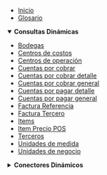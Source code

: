 - [Inicio](README.md)
- [Glosario](Glosario.md)

<details open>
  <summary><strong>Consultas Dinámicas</strong></summary>

  - [Bodegas](Consulta/bd.md)
  - [Centros de costos](Consulta/cc.md)
  - [Centros de operación](Consulta/co.md)
  - [Cuentas por cobrar](Consulta/cxc.md)
  - [Cuentas por cobrar detalle](Consulta/ccd.md)
  - [Cuentas por cobrar general](Consulta/ccg.md)
  - [Cuentas por pagar detalle](Consulta/cpd.md)
  - [Cuentas por pagar general](Consulta/cpg.md)
  - [Factura Referencia](Consulta/fr.md)
  - [Factura Tercero](Consulta/ft.md)
  - [Items](Consulta/item.md)
  - [Item Precio POS](Consulta/itempreciopos.md)
  - [Terceros](Consulta/tercero.md)
  - [Unidades de medida](Consulta/um.md)
  - [Unidades de negocio](Consulta/un.md)
</details>

<details>
  <summary><strong>Conectores Dinámicos</strong></summary>

  - [Factura Venta](Conectores/fv.md)
  - [Factura Venta VD](Conectores/fvd.md)
  - [Factura Venta POS VDP](Conectores/fvp.md)
  - [Notas Credito NSX](Conectores/ncnsx.md)
  - [Remisión FE](Conectores/rfe.md)
  - [Tercero Cliente](Conectores/tc.md)
  - [Ventas Contado VC](Conectores/vc.md)
</details>
